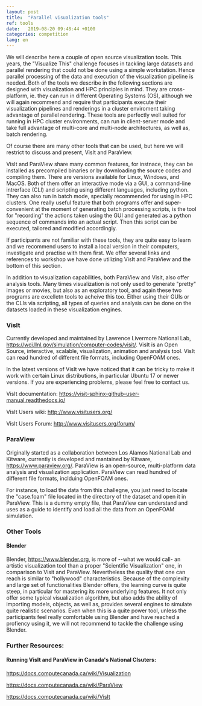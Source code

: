 ```yaml
---
layout: post
title:  "Parallel visualization tools"
ref: tools
date:   2019-08-20 09:48:44 +0100
categories: competition
lang: en
---
```


We will describe here a couple of open source visualization tools.
This years, the "Visualize This" challenge focuses in tackling large datasets and parallel rendering that could not be done using a simple workstation.
Hence parallel processing of the data and execution of the visualization pipeline is needed.
Both of the tools we describe in the following sections are designed with visualization and HPC principles in mind.
They are cross-platform, ie. they can run in different Operating Systems (OS), although we will again recommend and require that participants execute their visualization pipelines and renderings in a cluster enviroment taking advantage of parallel rendering.
These tools are perfectly well suited for running in HPC cluster environments, can run in client-server mode and take full advantage of multi-core and multi-node architectures, as well as, batch rendering.

Of course there are many other tools that can be used, but here we will restrict to discuss and present, VisIt and ParaView.

VisIt and ParaView share many common features, for instnace, they can be installed as precompiled binaries or by downloading the source codes and compiling them. There are versions available for Linux, Windows, and MacOS.
Both of them offer an interactive mode via a GUI, a command-line intrerface (CLI) and scripting using different languages, including python. They can also run in batch mode, specially recommended for using in HPC clusters.
One really useful feature that both programs offer and super-convenient at the moment of generating batch processing scripts, is the tool for "recording" the actions taken using the GUI and generated as a python sequence of commands into an actual script.
Then this script can be executed, tailored and modified accordingly.

If participants are not familiar with these tools, they are quite easy to learn and we recommend users to install a local version in their computers, investigate and practise with them first. We offer several links and references to workshop we have done utilizing VisIt and ParaView and the bottom of this section.

In addition to visualization capabilities, both ParaView and Visit, also offer analysis tools. Many times visualization is not only used to generate "pretty" images or movies, but also as an exploratory tool, and again these two programs are excelletn tools to acheive this too. Either using their GUIs or the CLIs via scripting, all types of queries and analysis can be done on the datasets loaded in these visualization engines.


### VisIt
Currently developed and maintained by Lawrence Livermore National Lab, https://wci.llnl.gov/simulation/computer-codes/visit/.
VisIt is an Open Source, interactive, scalable, visualization, animation and analysis tool.
VisIt can read hundred of different file formats, including OpenFOAM ones.

In the latest versions of VisIt we have noticed that it can be tricky to make it work with certain Linux distributions, in particular Ubuntu 17 or newer versions. If you are experiencing problems, please feel free to contact us.


VisIt documentation: https://visit-sphinx-github-user-manual.readthedocs.io/

VisIt Users wiki: http://www.visitusers.org/

VisIt Users Forum: http://www.visitusers.org/forum/


### ParaView
Originally started as a collaboration between Los Alamos National Lab and Kitware, currently is developed and mantained by Kitware, https://www.paraview.org/.
ParaView is an open-source, multi-platform data analysis and visualization application.
ParaView can read hundred of different file formats, inclduing OpenFOAM ones.

For instance, to load the data from this challegne, you just need to locate the "case.foam" file located in the directory of the dataset and open it in ParaView. This is a dummy empty file, that ParaView can understand and uses as a guide to identify and load all the data from an OpenFOAM simulation.


### Other Tools
#### Blender
Blender, https://www.blender.org, is more of --what we would call- an artistic visualization tool than a proper "Scientific Visualization" one, in comparison to Visit and ParaView.
Nevertheless the quality that one can reach is similar to "hollywood" characteristics.
Because of the complexity and large set of functionalities Blender offers, the learning curve is quite steep, in particular for mastering its more underlying features.
It not only offer some typical visualization algorithm, but also adds the ability of importing models, objects, as well as, provides several engines to simulate quite realistic scenarios.
Even when this is a quite power tool, unless the participants feel really comfortable using Blender and have reached a profiency using it, we will not recommend to tackle the challenge using Blender. 



### Further Resources:

#### Running VisIt and ParaView in Canada's National Clsuters:
https://docs.computecanada.ca/wiki/Visualization

https://docs.computecanada.ca/wiki/ParaView

https://docs.computecanada.ca/wiki/VisIt
